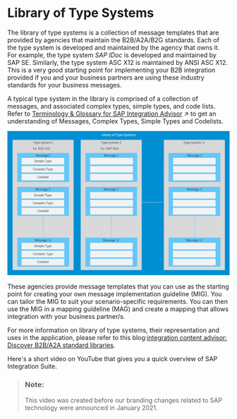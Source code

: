 <!-- loio740136bd775a4dcab084a22528123e63 -->

# Library of Type Systems

The library of type systems is a collection of message templates that are provided by agencies that maintain the B2B/A2A/B2G standards. Each of the type system is developed and maintained by the agency that owns it. For example, the type system *SAP IDoc* is developed and maintained by SAP SE. Similarly, the type system ASC X12 is maintained by ANSI ASC X12. This is a very good starting point for implementing your B2B integration provided if you and your business partners are using these industry standards for your business messages.

A typical type system in the library is comprised of a collection of messages, and associated complex types, simple types, and code lists. Refer to [Terminology & Glossary for SAP Integration Advisor](https://help.sap.com/viewer/368c481cd6954bdfa5d0435479fd4eaf/Cloud/en-US/9c221b48799a4ce59367b0e3367f5a8f.html "") :arrow_upper_right: to get an understanding of Messages, Complex Types, Simple Types and Codelists.

![The graphic gives an overview of a typical type system in your library.](images/ICA_-_Library_of_Type_Systems_3ea131a.png)

These agencies provide message templates that you can use as the starting point for creating your own message implementation guideline \(MIG\). You can tailor the MIG to suit your scenario-specific requirements. You can then use the MIG in a mapping guideline \(MAG\) and create a mapping that allows integration with your business partner/s.

For more information on library of type systems, their representation and uses in the application, please refer to this blog:[integration content advisor: Discover B2B/A2A standard libraries](https://blogs.sap.com/2018/02/07/integration-content-advisor-display-and-review-b2ba2a-standard-libraries/).

Here's a short video on YouTube that gives you a quick overview of SAP Integration Suite.

> ### Note:  
> This video was created before our branding changes related to SAP technology were announced in January 2021.



